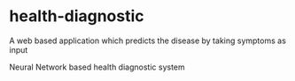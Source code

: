 # health-diagnostic
A web based application which predicts the disease by taking symptoms as input



Neural Network based health diagnostic system
